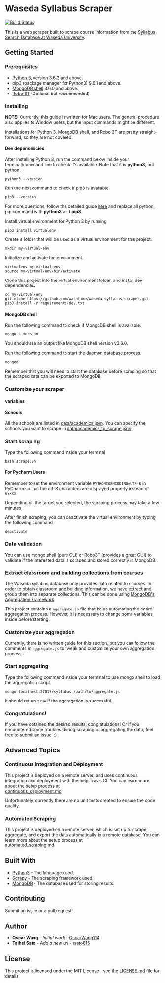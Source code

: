 # Waseda Syllabus Scraper

[![Build Status](https://travis-ci.org/OscarWang114/waseda-syllabus-scraper.svg?branch=master)](https://travis-ci.org/OscarWang114/waseda-syllabus-scraper)

This is a web scraper built to scrape course information from the [Syllabus Search Database at Waseda University](https://www.wsl.waseda.jp/syllabus/JAA101.php?pLng=en).

## Getting Started

### Prerequisites

* [Python 3](https://www.python.org/downloads/), version 3.6.2 and above.
* pip3 (package manager for Python3) 9.0.1 and above.
* [MongoDB shell](https://docs.mongodb.com/getting-started/shell/installation/) 3.6.0 and above.
* [Robo 3T](https://robomongo.org/) (Optional but recommended)

### Installing

**NOTE:** Currently, this guide is written for Mac users. The general procedure also applies to Window users, but the input commands might be different.

Installations for Python 3, MongoDB shell, and Robo 3T are pretty straight-forward, so they are not covered.

#### Dev dependencies

After installing Python 3, run the command below inside your terminal/command line to check it's available. Note that it is **python3**, not python.

```
python3 --version
```

Run the next command to check if pip3 is available.

```
pip3 --version
```

For more questions, follow the detailed guide [here](https://packaging.python.org/tutorials/installing-packages/) and replace all python, pip command with **python3** and **pip3**.

Install virtual environment for Python 3 by running

```
pip3 install virtualenv
```

Create a folder that will be used as a virtual environment for this project.

```
mkdir my-virtual-env
```

Initialize and activate the environment.

```
virtualenv my-virtual-env
source my-virtual-env/bin/activate
```

Clone this project into the virtual environment folder, and install dev dependencies.

```
cd my-virtual-env
git clone https://github.com/wasetime/waseda-syllabus-scraper.git
pip3 install -r requirements-dev.txt
```

#### MongoDB shell

Run the following command to check if MongoDB shell is available.

```
mongo --version
```

You should see an output like MongoDB shell version v3.6.0.

Run the following command to start the daemon database process.

```
mongod
```

Remember that you will need to start the database before scraping so that the scraped data can be exported to MongoDB.


### Customize your scraper

#### variables

#### Schools

All the schools are listed in [data/academics.json](data/academics.json).
You can specify the schools you want to scrape in [data/academics_to_scrape.json](data/academics_to_scrape.json).


### Start scraping

Type the following command inside your terminal

```
bash scrape.sh
```

#### For Pycharm Users

Remember to set the environment variable `PYTHONIOENCODING=UTF-8` in PyCharm so that 
the utf-8 characters are displayed properly instead of `u\xxx`

Depending on the target you selected,
the scraping process may take a few minutes.

After finish scraping, you can deactivate the virtual environment by typing the following command

```
deactivate
```

### Data validation

You can use mongo shell (pure CLI) or Robo3T (provides a great GUI) to validate if the interested data is scraped and stored correctly in MongoDB.

### Extract classroom and building collections from courses

The Waseda syllabus database only provides data related to courses. In order to obtain classroom and building information, we have extract and group them into separate collections. This can be done using [MongoDB's Aggregation Framework](https://docs.mongodb.com/manual/aggregation/).

This project contains a `aggregate.js` file that helps automating the entire aggregation process. However, it is necessary to change some variables inside before starting.

### Customize your aggregation

Currently, there is no written guide for this section, but you can follow the comments in `aggregate.js` to tweak and customize your own aggregation process.

### Start aggregating

Type the following command inside your terminal to use mongo shell to load the aggregation script.

```
mongo localhost:27017/syllabus /path/to/aggregate.js
```

It should return `true` if the aggregation is successful.

### Congratulations!

If you have obtained the desired results, congratulations! Or
if you encountered some troubles during scraping or aggregating the data, feel free to submit an issue. :)

## Advanced Topics

### Continuous Integration and Deployment

This project is deployed on a remote server, and uses continuous integration and deployment 
with the help Travis CI. You can learn more about the setup process at  
[continuous_deployment.md](docs/continuous_deployment.md)

Unfortunately, currently there are no unit tests
created to ensure the code quality.

### Automated Scraping

This project is deployed on a remote server, which is set up to scrape,
aggregate, and export the data automatically to a remote database.
You can learn more about the setup process at  
[automated_scraping.md](docs/automated_scraping.md)


## Built With

* [Python3](https://www.python.org/) - The language used.
* [Scrapy](https://scrapy.org/) - The scraping framework used.
* [MongoDB](https://www.mongodb.com/) - The database used for storing results.

## Contributing

Submit an issue or a pull request!

## Author

* **Oscar Wang** - _Initial work_ - [OscarWang114](https://github.com/OscarWang114)
* **Taihei Sato** - _Add a new url_ - [tsato815](https://github.com/tsato815)

## License

This project is licensed under the MIT License - see the [LICENSE.md](LICENSE.md) file for details
